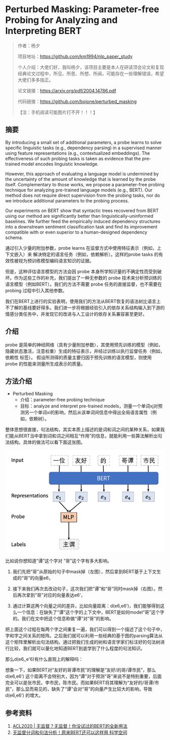 # Perturbed Masking: Parameter-free Probing for Analyzing and Interpreting BERT

> 作者：杨夕
> 
> 项目地址：https://github.com/km1994/nlp_paper_study
> 
> 个人介绍：大佬们好，我叫杨夕，该项目主要是本人在研读顶会论文和复现经典论文过程中，所见、所思、所想、所闻，可能存在一些理解错误，希望大佬们多多指正。
> 
> 论文链接：https://arxiv.org/pdf/2004.14786.pdf
> 
> 代码链接：https://github.com/bojone/perturbed_masking
> 
> 【注：手机阅读可能图片打不开！！！】

## 摘要

By introducing a small set of additional parameters, a probe learns to solve specific linguistic tasks (e.g., dependency parsing) in a supervised manner using feature representations (e.g., contextualized embeddings). The effectiveness of such probing tasks is taken as evidence that the pre-trained model encodes linguistic knowledge. 

However, this approach of evaluating a language model is undermined by the uncertainty of the amount of knowledge that is learned by the probe itself. Complementary to those works, we propose a parameter-free probing technique for analyzing pre-trained language models (e.g., BERT). Our method does not require direct supervision from the probing tasks, nor do we introduce additional parameters to the probing process. 

Our experiments on BERT show that syntactic trees recovered from BERT using our method are significantly better than linguistically-uninformed baselines. We further feed the empirically induced dependency structures into a downstream sentiment classification task and find its improvement compatible with or even superior to a human-designed dependency schema.

通过引入少量的附加参数，probe learns 在监督方式中使用特征表示（例如，上下文嵌入）来 解决特定的语言任务（例如，依赖解析）。这样的probe  tasks 的有效性被视为预训练模型编码语言知识的证据。

但是，这种评估语言模型的方法会因 probe 本身所学知识量的不确定性而受到破坏。作为这些工作的补充，我们提出了一种无参数的 probe 技术来分析预训练的语言模型（例如BERT）。我们的方法不需要 probe 任务的直接监督，也不需要在 probing 过程中引入其他参数。

我们在BERT上进行的实验表明，使用我们的方法从BERT恢复的语法树比语言上不了解的基线要好得多。我们进一步将根据经验引入的依存关系结构输入到下游的情感分类任务中，并发现它的改进与人工设计的依存关系兼容甚至更好。

## 介绍

probe 是简单的神经网络（具有少量附加参数），其使用预先训练的模型（例如，隐藏状态激活，注意权重）生成的特征表示，并经过训练以执行监督任务（例如，依赖性 标签）。 假设所测得的质量主要归因于预先训练的语言模型，则使用 probe 的性能来测量所生成表示的质量。

## 方法介绍

- Perturbed Masking 
  - 介绍：parameter-free probing technique
  - 目标：analyze and interpret pre-trained models，测量一个单词xj对预测另一个单词xi的影响，然后从该单词间信息中得出全局语言属性（例如，依赖树）。

整体思想很直接，句法结构，其实本质上描述的是词和词之间的某种关系，如果我们能从BERT当中拿到词和词之间相互“作用”的信息，就能利用一些算法解析出句法结构。具体的做法可以看下面这张图。

![](img/20200901081852.png)

比如说你想知道“谭”这个字对 “哥”这个字有多大影响。

1. 我们先把“哥”从原始的句子中mask掉（左图），然后拿到BERT基于上下文生成的“哥”的向量e6，

2. 接下来我们再次去改动句子，这次我们把“谭”和“哥”同时mask掉（右图）。然后再次拿到“哥”对应的向量表达e6’，

3. 通过计算这两个向量之间的差异，比如向量距离：d(e6,e6’)，我们能够得到这么一个信息：在缺失了“谭”这个字的上下文中，BERT是如何model“哥”这个字的。我们在文中把这个信息称做“谭”对“哥”的影响。

把上面这个过程在每两个字之间重复一遍，我们可以得到一个描述了这个句子中，字和字之间关系的矩阵。之后我们就可以利用一些经典的基于图的parsing算法从这个矩阵里解析出句法结构。通过把我们生成的树和语言学家们标注好的句法树进行比较，我们就可以量化地知道BERT到底学到了什么程度的句法知识。

那么d(e6,,e'6)有什么直观上的解释吗：

想象一下，如果BERT对“友好的哥谭市民”的理解是“友好/的哥/谭市民”，那么d(e6,e6’) 这个距离不会特别大，因为“谭”对于预测“哥”来说不是特别重要，后面完全可以是张市民，李市民，陈市民。而如果BERT将其理解为“友好的/哥谭/市民”，那么显而易见的，缺失了“谭”会对“哥”的向量产生比较大的影响，导致d(e6,e6’) 的增大。




## 参考资料

1. [ACL2020 | 无监督？无监督！你没试过的BERT的全新用法](https://aminer.cn/research_report/5f0d6f7b21d8d82f52e59dab)
2. [无监督分词和句法分析！原来BERT还可以这样用  科学空间](https://kexue.fm/archives/7476)
